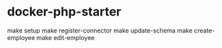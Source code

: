 # docker-php-starter
make setup
make register-connector
make update-schema
make create-employee
make edit-employee